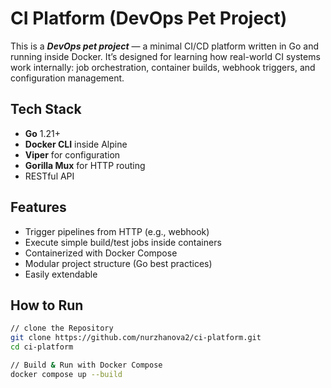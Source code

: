 # CI Platform (DevOps Pet Project)

This is a ***DevOps pet project*** — a minimal CI/CD platform written in Go and running inside Docker. It’s designed for learning how real-world CI systems work internally: job orchestration, container builds, webhook triggers, and configuration management.


## Tech Stack

- **Go** 1.21+
- **Docker CLI** inside Alpine
- **Viper** for configuration
- **Gorilla Mux** for HTTP routing
- RESTful API

## Features

- Trigger pipelines from HTTP (e.g., webhook)
- Execute simple build/test jobs inside containers
- Containerized with Docker Compose
- Modular project structure (Go best practices)
- Easily extendable

## How to Run


```bash
// clone the Repository
git clone https://github.com/nurzhanova2/ci-platform.git
cd ci-platform

// Build & Run with Docker Compose
docker compose up --build
